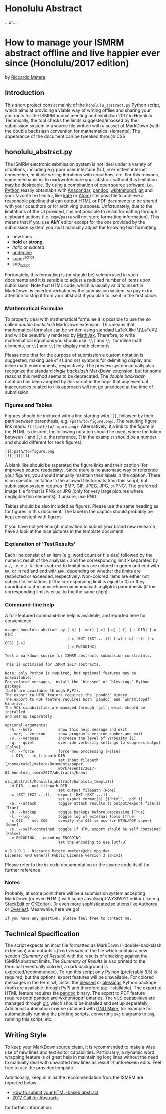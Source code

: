 Honolulu Abstract
=================

...or...

How to manage your ISMRM abstract offline and live happier ever since (Honolulu/2017 edition)
=============================================================================================

by [Riccardo Metere](mailto:metere@cbs.mpg.de)


## Introduction
This short project consist mainly of the `honolulu_abstract.py` Python script, which aims at providing a viable way of writing offline and sharing your abstracts for the ISMRM annual meeting and exhibition 2017 in Honolulu. Technically, the tool checks the limits suggested/imposed by the submission system in a source file written with a subset of MarkDown (with the double backslash convention for mathematical elements). The appearance of the document can be tweaked through CSS.


## honolulu_abstract.py
The ISMRM electronic submission system is not ideal under a variety of situations, including e.g. poor user interface (UI), intermittent internet connection, multiple writing iterations with coauthors, etc.
For this reasons, some mechanisms to read/write/share your abstract without this limitation may be desireable. By using a combination of open source software, i.e. [Python](https://www.python.org) (easily obtainable with [Anaconda](https://www.continuum.io/)), [pandoc](http://pandoc.org), [wkhtmltopdf](http://wkhtmltopdf.org), [git](https://git-scm.com) and your favorite text editor, like [kate](https://kate-editor.org) or [Atom](https://atom.io/)) it is possible to achieve a reasonable pipeline that can output HTML or PDF documents to be shared with your coauthors or for archiving purposes. Unfortunately, due to the limitations of the UI provided, it is not possible to retain formatting through clipboard actions (i.e. `copy`/`paste` will not store formatting information). This means that if you use **ANY** editor except for the one provided by the submission system you must manually adjust the following text formatting:

- new lines
- **bold** or __strong__,
- *italic* or _slanted_
- <u>underline</u>
- super<sup>script</sup>
- sub<sub>script</sub>

Fortunately, this formatting is (or should be) seldom used in such documents and it is sensible to adjust a reduced number of items upon submission. Note that HTML code, which is usually valid to insert in MarkDown, is inserted verbatim by the submission system, so pay extra attention to strip it from your abstract if you plan to use it in the first place.


### Mathematical Formulae

To properly deal with mathematical formulae it is possible to use the so called *double backslash* MarkDown extension. This means that mathematical formulae can be written using standard [LaTeX](https://www.latex-project.org/) like \\(\LaTeX\\) and will be beautifully rendered by [MathJax](https://www.mathjax.org/). Therefore, to write mathematical equations you should use: `\\(` and `\\)` for inline math elements, or `\\[` and `\\]` for display math elements.

Please note that for the purpose of submission a custom notation is suggested, making use of `$$` and `$$$` symbols for delimiting display and inline math environments, respectively. The preview system actually also recognize the standard *single backslash* MarkDown extension, but for some reasons this method seems to be deprecated. The *double backslash* notation has been adopted by this script in the hope that any eventual inaccuracies related to this approach will not go unnoticed at the time of submission.


### Figures and Tables

Figures should be included with a line starting with `![]`, followed by their path between parenthesis, e.g. `(path/to/figure.png)`. The resulting figure link reads: `![](path/to/figure.png)`.
Alternatively, if a link to the figure in the HTML is desired, the following notation should be used, where the token between `[` and `]`, i.e. the reference, (1 in the example) should be a number and should different for each figures):

    [1]:path/to/figure.png
    [![][1]][1]


A blank like should be separated the figure links and their caption (for improved source readability).
Since there is no automatic way of reference your figures, you should manually maintain their labels in the caption.
There is no specific limitation to the allowed file formats from this script, but submission system requires 'BMP, GIF, JPEG, JPG, or PNG'. The preferred image file format is PNG, or JPG (only for very large pictures where negligible thin elements).
If unsure, use PNG.

Tables should be also included as figures. Please use the same heading as for figures in this document. The label in the caption should probably be kept consistent with figures.

If you have not yet enough motivation to submit your brand new research, have a look at the nice pictures in the template document!


### Explanation of 'Test Results'
Each line consist of an item (e.g. word count or file size) followed by the numeric result of the analysis `x` and the corresponding limit `X` separated by a `/`, i.e. `x / X`.
Items subject to limitations are colored in <span class="green">green</span> and end with `OK`, or in <span class="red">red</span> and end with `ERR`, depending on whether the limits are respected or exceeded, respectively. Non-colored items are either not subject to limitations (if the corresponding limit is equal to 0) or they contribute to the items whose name end with a gliph in parenthesis (if the corresponding limit is equal to the the same gliph).


### Command-line help

A full-featured command-line help is availeble, and reported here for convenience:

    usage: honolulu_abstract.py [-h] [--ver] [-v] [-q] [-f] [-i DIR] [-o DIR]
                                [-x [EXT [EXT ...]]] [-a] [-b] [-l] [-c CSS] [-s]
                                [-e ENCODING]
    
    Test a markdown source for ISMRM abstracts submission constraints.
    
    This is optimized for ISMRM 2017 abstracts.
    
    Note: only Python is required, but optional features may be unavailable.
    For colored messages, install the `blessed` or `blessings` Python package
    (both are available through PyPI).
    The export to HTML feature requires the `pandoc` binary.
    The export to PDF feature requires both `pandoc` and `wkhtmltopdf` binaries.
    The VCS capabilities are managed through `git`, which should be installed
    and set up separately.
    
    optional arguments:
      -h, --help            show this help message and exit
      --ver, --version      show program's version number and exit
      -v, --verbose         increase the level of verbosity [1]
      -q, --quiet           override verbosity settings to suppress output [False]
      -f, --force           force new processing [False]
      -i DIR, --in_filepath DIR
                            set input filepath [/home/raid1/metere/Documents/paper
                            work/events/2017-04_honolulu_ismrm2017/abstracts/honol
                            ulu_abstract/honolulu_abstract/honolulu_template]
      -o DIR, --out_filepath DIR
                            set output filepath [None]
      -x [EXT [EXT ...]], --export [EXT [EXT ...]]
                            set export format(s) [('html', 'pdf')]
      -a, --attach          toggle attach results to output/export file(s) [True]
      -b, --backup          toggle backups before processing [True]
      -l, --log             toggle log of external tools [True]
      -c CSS, --css CSS     specify the CSS to use for HTML/PDF export [None]
      -s, --self-contained  toggle if HTML export should be self contained [False]
      -e ENCODING, --encoding ENCODING
                            set the encoding to use [utf-8]
    
    v.0.1.0.1 - Riccardo Metere <metere@cbs.mpg.de>
    License: GNU General Public License version 3 (GPLv3)

Please refer to the in-code documentation or the source code itself for further reference.


### Notes

Probably, at some point there will be a submission system accepting MarkDown (or even HTML) with some JavaScript WYSIWYG editor (like e.g. [StackEdit](https://stackedit.io) or [CKEditor](http://ckeditor.com)). Or even more sophisticated solutions like [Authorea](http://www.authorea.com) or [Overleaf](http://www.overleaf.com). Meanwhile, here we go!

    If you have any question, please feel free to contact me.


## Technical Specification
The script expects an input file formatted as MarkDown (+double-backslash extension) and outputs a *fixed version* of the file which contain a new section (*Summary of Results*) with the results of checking against the ISMRM abstract limits.
The *Summary of Results* is also printed to the terminal (eventually colored, a dark background is expected/recommended).
To run this script only Python (preferably 3.5) is required, but the optional export  features will be unavailable.
For colored messages in the terminal, install the [blessed](https://pypi.python.org/pypi/blessed) or [blessings](https://pypi.python.org/pypi/blessings) Python package (both are available through PyPI and therefore `pip`-installable).
The export to HTML feature requires the [pandoc](http://pandoc.org/installing.html) binary.
The export to PDF feature requires both [pandoc](http://pandoc.org/installing.html) and [wkhtmltopdf](http://wkhtmltopdf.org/downloads.html) binaries.
The VCS capabilities are managed through [git](https://git-scm.com/downloads), which should be installed
and set up separately.
Additional automation may be obtained with [GNU Make](https://www.gnu.org/software/make/), for example for automatically running the plotting scripts, converting `svg` diagrams to `png`, running this script, etc.


## Writing Style
To keep your MarkDown source clean, it is recommended to make a wise use of new lines and text editor capabilities. Particularly, a dynamic word wrapping feature is of great help in maintaining long lines without the need to manually deal with unwanted new lines as result of unforeseen edits. Feel free to use the provided template.

Additionally, keep in mind the recommendation from the ISMRM are reported below.:

- [How to submit your HTML-based abstract](http://www.ismrm.org/2017-annual-meeting-exhibition/2017-call-for-abstracts/how-to-submit-your-html-based-abstract/)
- [2017 Call for Abstracts](http://www.ismrm.org/2017-annual-meeting-exhibition/2017-call-for-abstracts/)

for further information.

